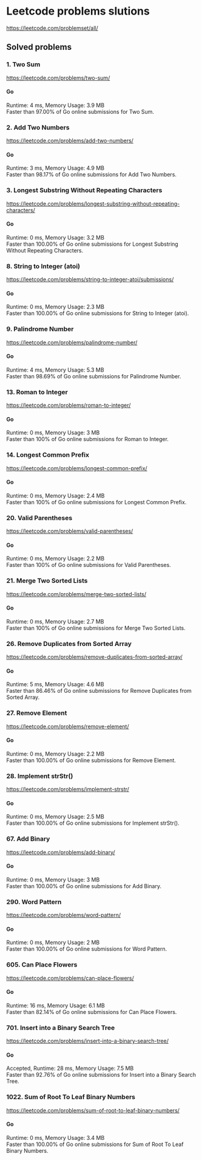 # Leetcode problems slutions

https://leetcode.com/problemset/all/

## Solved problems

### 1. Two Sum

https://leetcode.com/problems/two-sum/

#### Go

Runtime: 4 ms, Memory Usage: 3.9 MB  
Faster than 97.00% of Go online submissions for Two Sum.

### 2. Add Two Numbers

https://leetcode.com/problems/add-two-numbers/

#### Go

Runtime: 3 ms, Memory Usage: 4.9 MB  
Faster than 98.17% of Go online submissions for Add Two Numbers.

### 3. Longest Substring Without Repeating Characters

https://leetcode.com/problems/longest-substring-without-repeating-characters/

#### Go

Runtime: 0 ms, Memory Usage: 3.2 MB  
Faster than 100.00% of Go online submissions for Longest Substring Without Repeating Characters.

### 8. String to Integer (atoi)

https://leetcode.com/problems/string-to-integer-atoi/submissions/

#### Go

Runtime: 0 ms, Memory Usage: 2.3 MB  
Faster than 100.00% of Go online submissions for String to Integer (atoi).

### 9. Palindrome Number

https://leetcode.com/problems/palindrome-number/

#### Go

Runtime: 4 ms, Memory Usage: 5.3 MB  
Faster than 98.69% of Go online submissions for Palindrome Number.

### 13. Roman to Integer

https://leetcode.com/problems/roman-to-integer/

#### Go

Runtime: 0 ms, Memory Usage: 3 MB  
Faster than 100% of Go online submissions for Roman to Integer.

### 14. Longest Common Prefix

https://leetcode.com/problems/longest-common-prefix/

#### Go

Runtime: 0 ms, Memory Usage: 2.4 MB  
Faster than 100% of Go online submissions for Longest Common Prefix.

### 20. Valid Parentheses

https://leetcode.com/problems/valid-parentheses/

#### Go

Runtime: 0 ms, Memory Usage: 2.2 MB  
Faster than 100% of Go online submissions for Valid Parentheses.

### 21. Merge Two Sorted Lists

https://leetcode.com/problems/merge-two-sorted-lists/

#### Go

Runtime: 0 ms, Memory Usage: 2.7 MB  
Faster than 100% of Go online submissions for Merge Two Sorted Lists.

### 26. Remove Duplicates from Sorted Array

https://leetcode.com/problems/remove-duplicates-from-sorted-array/

#### Go

Runtime: 5 ms, Memory Usage: 4.6 MB  
Faster than 86.46% of Go online submissions for Remove Duplicates from Sorted Array.

### 27. Remove Element

https://leetcode.com/problems/remove-element/

#### Go

Runtime: 0 ms, Memory Usage: 2.2 MB  
Faster than 100.00% of Go online submissions for Remove Element.

### 28. Implement strStr()

https://leetcode.com/problems/implement-strstr/

#### Go

Runtime: 0 ms, Memory Usage: 2.5 MB  
Faster than 100.00% of Go online submissions for Implement strStr().

### 67. Add Binary

https://leetcode.com/problems/add-binary/

#### Go

Runtime: 0 ms, Memory Usage: 3 MB  
Faster than 100.00% of Go online submissions for Add Binary.

### 290. Word Pattern

https://leetcode.com/problems/word-pattern/

#### Go

Runtime: 0 ms, Memory Usage: 2 MB  
Faster than 100.00% of Go online submissions for Word Pattern.

### 605. Can Place Flowers

https://leetcode.com/problems/can-place-flowers/

#### Go

Runtime: 16 ms, Memory Usage: 6.1 MB  
Faster than 82.14% of Go online submissions for Can Place Flowers.

### 701. Insert into a Binary Search Tree

https://leetcode.com/problems/insert-into-a-binary-search-tree/

#### Go

Accepted, Runtime: 28 ms, Memory Usage: 7.5 MB  
Faster than 92.76% of Go online submissions for Insert into a Binary Search Tree.

### 1022. Sum of Root To Leaf Binary Numbers

https://leetcode.com/problems/sum-of-root-to-leaf-binary-numbers/

#### Go

Runtime: 0 ms, Memory Usage: 3.4 MB  
Faster than 100.00% of Go online submissions for Sum of Root To Leaf Binary Numbers.
